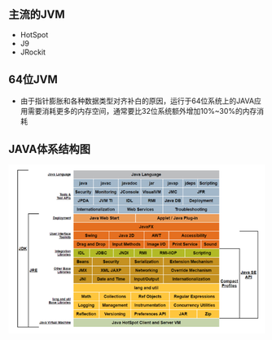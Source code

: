 ## 主流的JVM  ##

* HotSpot
* J9
* JRockit

## 64位JVM  ##

* 由于指针膨胀和各种数据类型对齐补白的原因，运行于64位系统上的JAVA应用需要消耗更多的内存空间，通常要比32位系统额外增加10%~30%的内存消耗

## JAVA体系结构图 ##


![](/assets/201707272228.png)

